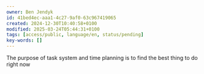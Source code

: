```yaml
---
owner: Ben Jendyk
id: 41bed4ec-aaa1-4c27-9af0-63c967419065
created: 2024-12-30T10:40:58+0100
modified: 2025-03-24T05:44:31+0100
tags: [access/public, language/en, status/pending]
key-words: []
---
```


The purpose of task system and time planning is to find the best thing to do right now